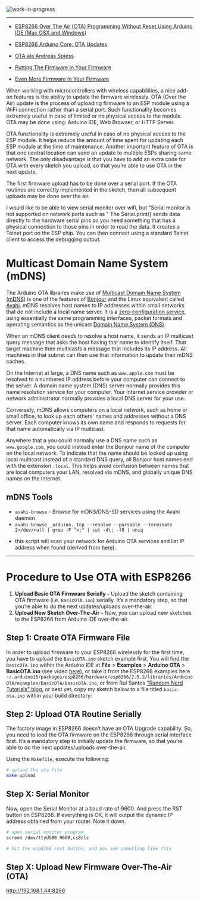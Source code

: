 <!--
Maintainer:   jeffskinnerbox@yahoo.com / www.jeffskinnerbox.me
Version:      0.4.0
-->

![work-in-progress](http://worktrade.eu/img/uc.gif "These materials require additional work and are not ready for general use.")


-----

* [ESP8266 Over The Air (OTA) Programming Without Reset Using Arduino IDE (Mac OSX and Windows)](https://www.youtube.com/watch?v=3aB85PuOQhY&t=20s)
* [ESP8266 Arduino Core: OTA Updates](https://arduino-esp8266.readthedocs.io/en/latest/ota_updates/readme.html)

* [OTA ala Andreas Spiess](https://www.youtube.com/c/AndreasSpiess/search?query=OTA)

* [Putting The Firmware In Your Firmware](https://hackaday.com/2020/09/15/putting-the-firmware-in-your-firmware/)
* [Even More Firmware In Your Firmware](https://hackaday.com/2020/10/01/even-more-firmware-in-your-firmware/)




When working with microcontrollers with wireless capabilities,
a nice add-on features is the ability to update the firmware wirelessly.
OTA (Over the Air) update is the process of uploading firmware to an
ESP module using a WiFi connection rather than a serial port.
Such functionality becomes extremely useful in case of limited or no physical access to the module.
OTA may be done using: Arduino IDE, Web Browser, or HTTP Server.

OTA functionality is extremely useful in case of no physical access to the ESP module.
It helps reduce the amount of time spent for updating each ESP module at the time of maintenance.
Another important feature of OTA is that one central location can send
an update to multiple ESPs sharing same network.
The only disadvantage is that you have to add an extra code for OTA with every sketch you upload,
so that you’re able to use OTA in the next update.

The first firmware upload has to be done over a serial port.
If the OTA routines are correctly implemented in the sketch,
then all subsequent uploads may be done over the air.

I would like to be able to view serial monitor over wifi, but "Serial monitor is not supported on network ports such as <device ip address>"
The Serial.print() sends data directly to the hardware serial pins so you need something that has a physical connection to those pins in order to read the data.
It creates a Telnet port on the ESP chip. You can then connect using a standard Telnet client to access the debugging output.

# Multicast Domain Name System (mDNS)
The Arduino OTA libraries make use of [Multicast Domain Name System (mDNS)][02]
is one of the features of [Bonjour][03] and the Linux equivalent called [Avahi][04].
mDNS resolves host names to IP addresses within small networks that do not include a local name server.
It is a [zero-configuration service][06],
using essentially the same programming interfaces,
packet formats and operating semantics as the unicast [Domain Name System (DNS)][07].

When an mDNS client needs to resolve a host name,
it sends an IP multicast query message that asks the host having that name to identify itself.
That target machine then multicasts a message that includes its IP address.
All machines in that subnet can then use that information to update their mDNS caches.

On the Internet at large, a DNS name such as `www.apple.com` must be resolved
to a numbered IP address before your computer can connect to the server.
A domain name system (DNS) server normally provides this name resolution service for your computer.
Your Internet service provider or network administrator normally provides a local DNS server for your use.

Conversely, mDNS allows computers on a local network, such as home or small office,
to look up each others' names and addresses without a DNS server.
Each computer knows its own name and responds to requests for that name automatically via IP multicast.

Anywhere that a you could normally use a DNS name such as `www.google.com`,
you could instead enter the Bonjour name of the computer on the local network.
To indicate that the name should be looked up using local multicast instead of a standard DNS query,
all Bonjour host names end with the extension `.local`.
This helps avoid confusion between names that are local computers your LAN, resolved via mDNS,
and globally unique DNS names on the Internet.

## mDNS Tools
* `avahi-browse` - Browse for mDNS/DNS-SD services using the Avahi daemon
* `avahi-browse _arduino._tcp --resolve --parsable --terminate 2>/dev/null | grep -F "=;" | cut -d\; -f8 | uniq`
- this script will scan your network for Arduino OTA services and list IP address when found
(derived from [here][05]).


-----


# Procedure to Use OTA with ESP8266
1. **Upload Basic OTA Firmware Serially -**
Upload the sketch containing OTA firmware (i.e. `BasicOTA.ino`) serially.
It’s a mandatory step, so that you’re able to do the next updates/uploads over-the-air.
2. **Upload New Sketch Over-The-Air -**
Now, you can upload new sketches to the ESP8266 from Arduino IDE over-the-air.

## Step 1: Create OTA Firmware File
In order to upload firmware to your ESP8266 wirelessly for the first time,
you have to upload the `BasicOTA.ino` sketch example first.
You will find the `BasicOTA.ino` within the Arduino IDE at
**File** > **Examples** > **Arduino OTA** > **BasicOTA.ino** (see video [here][08]),
or take it from the ESP8266 examples here
`~/.arduino15/packages/esp8266/hardware/esp8266/2.5.2/libraries/ArduinoOTA/examples/BasicOTA/BasicOTA.ino`,
or from Rui Santos ["Random Nerd Tutorials" blog][01],
or best yet, copy my sketch below to a file titled `basic-ota.ino`
within your build directory:

## Step 2: Upload OTA Routine Serially
The factory image in ESP8266 doesn’t have an OTA Upgrade capability. So, you need to load the OTA firmware on the ESP8266 through serial interface first.
It’s a mandatory step to initially update the firmware, so that you’re able to do the next updates/uploads over-the-air.

Using the `Makefile`, execute the following:

```bash
# upload the ota file
make upload
```

## Step X: Serial Monitor
Now, open the Serial Monitor at a baud rate of 9600.
And press the RST button on ESP8266.
If everything is OK, it will output the dynamic IP address obtained from your router. Note it down.

```bash
# open serial monitor program
screen /dev/ttyUSB0 9600,cs8cls

# hit the esp8266 rest button, and you see sometling like this
```

## Step X: Upload New Firmware Over-The-Air (OTA)

http://192.168.1.44:8266




[01]:https://randomnerdtutorials.com/esp8266-ota-updates-with-arduino-ide-over-the-air/
[02]:http://www.multicastdns.org/
[03]:https://developer.apple.com/bonjour/
[04]:http://www.avahi.org/
[05]:https://github.com/esp8266/Arduino/issues/3553
[06]:http://www.practicallynetworked.com/sharing/configure_and_use_avahi_and_linux.htm
[07]:http://compnetworking.about.com/od/dns_domainnamesystem/f/dns_servers.htm
[08]:https://www.youtube.com/watch?v=ViDUfrM6-wM
[09]:
[10]:
